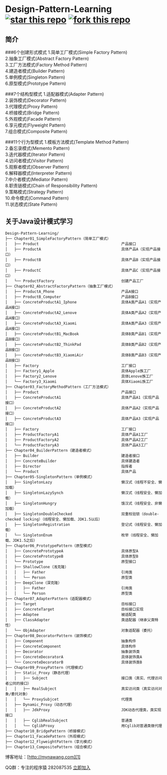 # Design-Pattern-Learning [![star this repo](http://githubbadges.com/star.svg?user=mynawang&repo=Design-Pattern-Learning&style=flat&color=fff&background=1081C1)](https://github.com/mynawang/Design-Pattern-Learning) [![fork this repo](http://githubbadges.com/fork.svg?user=mynawang&repo=Design-Pattern-Learning&style=flat&color=fff&background=1081C1)](https://github.com/mynawang/Design-Pattern-Learning/fork)

## 简介

###6个创建形式模式
1.简单工厂模式(Simple Factory Pattern)<br>
2.抽象工厂模式(Abstract Factory Pattern)<br>
3.工厂方法模式(Factory Method Pattern)<br>
4.建造者模式(Builder Pattern)<br>
5.单例模式(Singleton Pattern)<br>
6.原型模式(Prototype Pattern)<br>

###7个结构型模式
1.适配器模式(Adapter Pattern)<br>
2.装饰模式(Decorator Pattern)<br>
3.代理模式(Proxy Pattern)<br>
4.桥接模式(Bridge Pattern)<br>
5.外观模式(Facade Pattern)<br>
6.享元模式(Flyweight Pattern)<br>
7.组合模式(Composite Pattern)<br>

###11个行为型模式
1.模板方法模式(Template Method Pattern)<br>
2.备忘录模式(Memento Pattern)<br>
3.迭代器模式(Iterator Pattern)<br>
4.访问者模式(Visitor Pattern)<br>
5.观察者模式(Observer Pattern)<br>
6.解释器模式(Interpreter Pattern)<br>
7.中介者模式(Mediator Pattern)<br>
8.职责链模式(Chain of Responsibility Pattern)<br>
9.策略模式(Strategy Pattern)<br>
10.命令模式(Command Pattern)<br>
11.状态模式(State Pattern)<br>

关于Java设计模式学习
------------
```
Design-Pattern-Learning/
├── Chapter01_SimpleFactoryPattern（简单工厂模式）
│   ├── Product                                     产品接口
│   ├── ProductA                                    具体产品A（实现产品接口）
│   ├── ProductB                                    具体产品B（实现产品接口）
│   ├── ProductC                                    具体产品C（实现产品接口）
│   └── ProductFactory                              创建产品工厂
├── Chapter02_AbstractFactoryPattern（抽象工厂模式）
│   ├── ProductA_Phone                              产品A接口
│   ├── ProductB_Computer                           产品B接口
│   ├── ConcreteProductA1_Iphone                    具体A类产品A1（实现产品A接口）
│   ├── ConcreteProductA2_Lenove                    具体A类产品A2（实现产品A接口）
│   ├── ConcreteProductA3_Xiaomi                    具体A类产品A3（实现产品A接口）
│   ├── ConcreteProductB1_MacBook                   具体B类产品B1（实现产品B接口）
│   ├── ConcreteProductB2_ThinkPad                  具体B类产品B2（实现产品B接口）
│   ├── ConcreteProductB3_XiaomiAir                 具体B类产品B3（实现产品B接口）
│   ├── Factory                                     工厂接口
│   ├── Factory1_Apple                              具体Apple族工厂
│   ├── Factory2_Lenove                             具体Lenove族工厂
│   └── Factory3_Xiaomi                             具体Xiaomi族工厂
├── Chapter03_FactoryMethodPattern（工厂方法模式）
│   ├── Product                                     产品接口
│   ├── ConcreteProductA1                           具体产品A1（实现产品接口）
│   ├── ConcreteProductA2                           具体产品A2（实现产品接口）
│   ├── ConcreteProductA3                           具体产品A3（实现产品接口）
│   ├── Factory                                     工厂接口
│   ├── ProductFactoryA1                            具体产品A1工厂
│   ├── ProductFactoryA2                            具体产品A2工厂
│   └── ProductFactoryA3                            具体产品A3工厂
├── Chapter04_BuilderPattern（建造者模式）
│   ├── Builder                                     建造者接口
│   ├── ConcreteBuilder                             具体建造者
│   ├── Director                                    指挥者
│   └── Product                                     具体产品
├── Chapter05-SingletonPattern（单例模式）
│   ├── SingletonLazy                               懒汉式（线程不安全、懒加载）
│   ├── SingletonLazySynch                          懒汉式（线程安全、懒加载）
│   ├── SingletonHungry                             饿汉式（线程安全、非懒加载）
│   ├── SingletonDoubleChecked                      双重校验锁（double-checked locking）（线程安全、懒加载、JDK1.5以后）
│   ├── SingletonRegistration                       登记式（线程安全、懒加载）
│   └── SingletonEnum                               枚举（线程安全、懒加载、JDK1.5之后）
├── Chapter06_PrototypePattern（原型模式）
│   ├── ConcretePrototypeA                          具体原型A
│   ├── ConcretePrototypeB                          具体原型B
│   └── Prototype                                   原型接口
│   ├── ShallowClone（浅克隆）
│   │   ├── Father                                  引用类     
│   │   └── Person                                  原型类
│   ├── DeepClone（深克隆）
│   │   ├── Father                                  引用类     
│   │   └── Person                                  原型类
├── Chapter07_AdapterPattern（适配器模式）
│   ├── Target                                      目标接口
│   ├── ConcreteTarget                              目标接口实现
│   ├── Adaptee                                     被适配类
│   ├── ClassAdapter                                类适配器（继承父类特性）
│   └── ObjAdapter                                  对象适配器（委托）
├── Chapter08_DecoratorPattern（装饰模式）
│   ├── Component                                   抽象构件
│   ├── ConcreteComponent                           具体构件
│   ├── Decorator                                   抽象装饰类
│   ├── ConcreteDecoratorA                          具体装饰类A
│   └── ConcreteDecoratorB                          具体装饰类B
├── Chapter09_ProxyPattern（代理模式）
│   ├── Static_Proxy（静态代理）
│   │   ├── Subject                                 接口类（真实、代理访问者公同的接口）
│   │   ├── RealSubject                             真实访问类（真实访问对象/委托对象）
│   │   └── ProxySubjcet                            代理类
│   ├── Dynamic_Proxy（动态代理）
│   │   ├── JdkProxy                                JDK动态代理类，类实现接口
│   │   ├── CglibRealSubject                        普通类
│   │   └── CglibProxy                              用Cglib对普通类做代理
├── Chapter10_BridgePattern（桥接模式）
├── Chapter11_FacadePattern（外观模式）
├── Chapter12_FlyweightPattern（享元模式）
├── Chapter13_CompositePattern（组合模式）
```

 

博客地址：[http://mynawang.com][1]

QQ群：专注的程序猿 282087535 [立即加入][2]


  [1]: http://mynawang.com
  [2]: http://shang.qq.com/wpa/qunwpa?idkey=632f7c11e0cb5dfc02231352205d9921c50e849a343e4010e4df1c25f59d2e90
